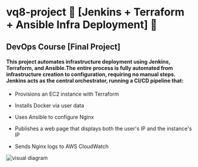 # vq8-project 🚀 [Jenkins + Terraform + Ansible Infra Deployment] 🚀
## DevOps Course [Final Project]
#### This project automates infrastructure deployment using Jenkins, Terraform, and Ansible.The entire process is fully automated from infrastructure creation to configuration, requiring no manual steps.  Jenkins acts as the central orchestrator, running a CI/CD pipeline that:

- Provisions an EC2 instance with Terraform

- Installs Docker via user data

- Uses Ansible to configure Nginx

- Publishes a web page that displays both the user's IP and the instance's IP

- Sends Nginx logs to AWS CloudWatch

![visual diagram](https://github.com/user-attachments/assets/3e55f321-442c-433f-8892-15a977b11553)
